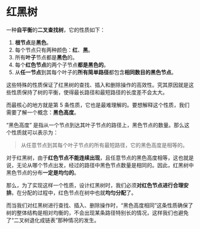 # 红黑树
一种**自平衡**的**二叉查找树**，它的性质如下：
1. **根节点**是**黑色**。
2. 每个节点只有两种颜色：**红**、**黑**。
3. 所有**叶子**节点都是**黑色**的。
4. 每个**红色节点**的两个子节点**都是黑色的**。
5. 从**任一节点**到其每个叶子的**所有简单路径**都包含**相同数目的黑色节点**。

这些特殊的性质保证了红黑树的查找、插入和删除操作的高效性。究其原因就是这些性质保持了树的平衡，使得最长路径和最短路径的长度差不会太大。

而最核心的地方就是第 5 条性质，它也是最难理解的。要想解释这个性质，我们需要了解一个概念：**黑色高度**。

“黑色高度” 是指从一个节点到达其叶子节点的路径上，黑色节点的数量。那么这个性质就可以表示为：

> 从任意节点到其每个叶子节点的所有最短路径，它的黑色高度是相等的。

对于红黑树，由于**红色节点不能连续出现**，且任意节点的黑色高度相等，这也就是说，无论从哪个节点出发，经过的路径中黑色节点数量是相同的。因此，红黑树中黑色节点的分布**一定是均匀的**。

那么，为了实现这样一个性质，设计红黑树时，我们必须**对红色节点进行合理安排**。在分配的过程中，红色节点在树中也就**均匀分配**了。

而当我们对红黑树进行查找、插入、删除操作时，“黑色高度相同”这条性质确保了树的整体结构是相对均衡的，不会出现某条路径特别长的情况，这样我们也避免了“二叉树退化成链表”那种情况的发生。
